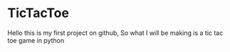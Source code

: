 # TicTacToe

Hello this is my first project on github, So what I will be making is a tic tac toe game in python 
